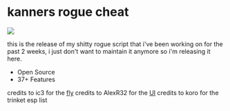 # kanners rogue cheat
![](https://raw.githubusercontent.com/kanenr/rogue-script/master/krc.png)

this is the release of my shitty rogue script that i've been working on for the past 2 weeks, i just don't want to maintain it anymore so i'm releasing it here.
- Open Source
- 37+ Features

credits to ic3 for the [fly](https://ic3w0lf.xyz/rblx/BetterFly.lua)
credits to AlexR32 for the [UI](https://github.com/AlexR32/Roblox)
credits to koro for the trinket esp list
